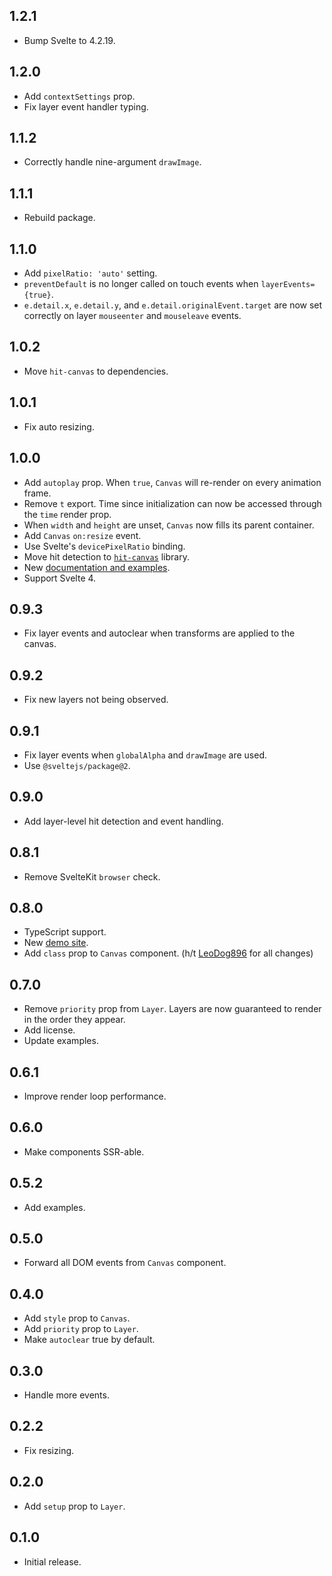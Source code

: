 ## 1.2.1

- Bump Svelte to 4.2.19.

## 1.2.0

- Add `contextSettings` prop.
- Fix layer event handler typing.

## 1.1.2

- Correctly handle nine-argument `drawImage`.

## 1.1.1

- Rebuild package.

## 1.1.0

- Add `pixelRatio: 'auto'` setting.
- `preventDefault` is no longer called on touch events when `layerEvents={true}`.
- `e.detail.x`, `e.detail.y`, and `e.detail.originalEvent.target` are now set correctly on layer `mouseenter` and `mouseleave` events.

## 1.0.2

- Move `hit-canvas` to dependencies.

## 1.0.1

- Fix auto resizing.

## 1.0.0

- Add `autoplay` prop. When `true`, `Canvas` will re-render on every animation frame.
- Remove `t` export. Time since initialization can now be accessed through the `time` render prop.
- When `width` and `height` are unset, `Canvas` now fills its parent container.
- Add `Canvas` `on:resize` event.
- Use Svelte's `devicePixelRatio` binding.
- Move hit detection to [`hit-canvas`](https://npmjs.com/package/hit-canvas) library.
- New [documentation and examples](https://dnass.github.io/svelte-canvas).
- Support Svelte 4.

## 0.9.3

- Fix layer events and autoclear when transforms are applied to the canvas.

## 0.9.2

- Fix new layers not being observed.

## 0.9.1

- Fix layer events when `globalAlpha` and `drawImage` are used.
- Use `@sveltejs/package@2`.

## 0.9.0

- Add layer-level hit detection and event handling.

## 0.8.1

- Remove SvelteKit `browser` check.

## 0.8.0

- TypeScript support.
- New [demo site](https://dnass.github.io/svelte-canvas/).
- Add `class` prop to `Canvas` component. (h/t [LeoDog896](https://github.com/LeoDog896) for all changes)

## 0.7.0

- Remove `priority` prop from `Layer`. Layers are now guaranteed to render in the order they appear.
- Add license.
- Update examples.

## 0.6.1

- Improve render loop performance.

## 0.6.0

- Make components SSR-able.

## 0.5.2

- Add examples.

## 0.5.0

- Forward all DOM events from `Canvas` component.

## 0.4.0

- Add `style` prop to `Canvas`.
- Add `priority` prop to `Layer`.
- Make `autoclear` true by default.

## 0.3.0

- Handle more events.

## 0.2.2

- Fix resizing.

## 0.2.0

- Add `setup` prop to `Layer`.

## 0.1.0

- Initial release.
